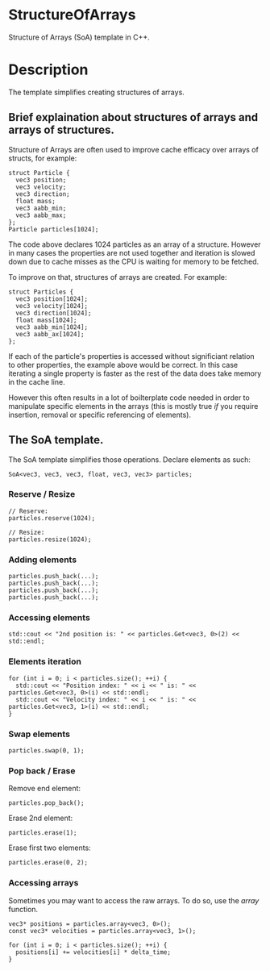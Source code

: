 # StructureOfArrays
Structure of Arrays (SoA) template in C++.

# Description
The template simplifies creating structures of arrays.

## Brief explaination about structures of arrays and arrays of structures.
Structure of Arrays are often used to improve cache efficacy over arrays of structs, for example:

```
struct Particle {
  vec3 position;
  vec3 velocity;
  vec3 direction;
  float mass;
  vec3 aabb_min;
  vec3 aabb_max;
};
Particle particles[1024];
```

The code above declares 1024 particles as an array of a structure. However in many cases the properties are not used together and iteration is slowed down due to cache misses as the CPU is waiting for memory to be fetched.

To improve on that, structures of arrays are created. For example:

```
struct Particles {
  vec3 position[1024];
  vec3 velocity[1024];
  vec3 direction[1024];
  float mass[1024];
  vec3 aabb_min[1024];
  vec3 aabb_ax[1024];
};
```

If each of the particle's properties is accessed without significiant relation to other properties, the example above would be correct. In this case iterating a single property is faster as the rest of the data does take memory in the cache line.

However this often results in a lot of boilterplate code needed in order to manipulate specific elements in the arrays (this is mostly true *if* you require insertion, removal or specific referencing of elements).

## The SoA template.
The SoA template simplifies those operations. Declare elements as such:

```
SoA<vec3, vec3, vec3, float, vec3, vec3> particles;
```

### Reserve / Resize

```
// Reserve:
particles.reserve(1024);

// Resize:
particles.resize(1024);
```

### Adding elements

```
particles.push_back(...);
particles.push_back(...);
particles.push_back(...);
particles.push_back(...);
```

### Accessing elements

```
std::cout << "2nd position is: " << particles.Get<vec3, 0>(2) << std::endl;
```

### Elements iteration

```
for (int i = 0; i < particles.size(); ++i) {
  std::cout << "Position index: " << i << " is: " << particles.Get<vec3, 0>(i) << std::endl;
  std::cout << "Velocity index: " << i << " is: " << particles.Get<vec3, 1>(i) << std::endl;
}
```

### Swap elements

```
particles.swap(0, 1);
```

### Pop back / Erase

Remove end element:

```
particles.pop_back();
```

Erase 2nd element:

```
particles.erase(1);
```

Erase first two elements:

```
particles.erase(0, 2);
```

### Accessing arrays
Sometimes you may want to access the raw arrays. To do so, use the *array* function.

```
vec3* positions = particles.array<vec3, 0>();
const vec3* velocities = particles.array<vec3, 1>();

for (int i = 0; i < particles.size(); ++i) {
  positions[i] += velocities[i] * delta_time;
}
```

